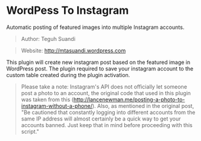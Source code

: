 # WordPess To Instagram

Automatic posting of featured images into multiple Instagram accounts.

>Author: Teguh Suandi

>Website: http://mtasuandi.wordpress.com

This plugin will create new instagram post based on the featured image in WordPress post. The plugin required to save your instagram account to the custom table created during the plugin activation.

>Please take a note: Instagram's API does not officially let someone post a photo to an account, the original code that used in this plugin was taken from this (http://lancenewman.me/posting-a-photo-to-instagram-without-a-phone/). Also, as mentioned in the original post, "Be cautioned that constantly logging into different accounts from the same IP address will almost certainly be a quick way to get your accounts banned. Just keep that in mind before proceeding with this script."
